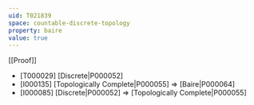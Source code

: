 ```yaml
---
uid: T021839
space: countable-discrete-topology
property: baire
value: true
---
```

[[Proof]]

* [T000029] [Discrete|P000052]
* [I000135] [Topologically Complete|P000055] => [Baire|P000064]
* [I000085] [Discrete|P000052] => [Topologically Complete|P000055]

